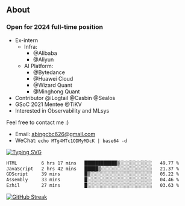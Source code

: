 ## About
### Open for 2024 full-time position
- Ex-intern
  - Infra:
    - @Alibaba
    - @Aliyun
  - AI Platform:
    - @Bytedance
    - @Huawei Cloud
    - @Wizard Quant
    - @Minghong Quant
- Contributor @iLogtail @Casbin @Sealos
- GSoC 2021 Mentee @TiKV
- Interested in Observability and MLsys

Feel free to contact me :)
- Email: abingcbc626@gmail.com
- WeChat: `echo MTg4MTc1ODMyMDcK | base64 -d`

[![Typing SVG](https://readme-typing-svg.herokuapp.com?duration=4000&lines=Don't+neglect+your+dreams;Don't+work+too+long;Speak+up+for+ideas;Make+friends;Be+happy)](https://git.io/typing-svg)

<!--START_SECTION:waka-->

```txt
HTML         6 hrs 17 mins   ████████████▒░░░░░░░░░░░░   49.77 %
JavaScript   2 hrs 42 mins   █████▒░░░░░░░░░░░░░░░░░░░   21.37 %
GDScript     39 mins         █▒░░░░░░░░░░░░░░░░░░░░░░░   05.22 %
Assembly     33 mins         █░░░░░░░░░░░░░░░░░░░░░░░░   04.46 %
Ezhil        27 mins         █░░░░░░░░░░░░░░░░░░░░░░░░   03.63 %
```

<!--END_SECTION:waka-->

[![GitHub Streak](http://github-readme-streak-stats.herokuapp.com?user=abingcbc&date_format=j%20M%5B%20Y%5D)](https://git.io/streak-stats)



<!--
**Abingcbc/Abingcbc** is a ✨ _special_ ✨ repository because its `README.md` (this file) appears on your GitHub profile.

Here are some ideas to get you started:

- 🔭 I’m currently working on ...
- 🌱 I’m currently learning ...
- 👯 I’m looking to collaborate on ...
- 🤔 I’m looking for help with ...
- 💬 Ask me about ...
- 📫 How to reach me: ...
- 😄 Pronouns: ...
- ⚡ Fun fact: ...

![Top Langs](https://github-readme-stats.vercel.app/api/top-langs/?username=abingcbc&count_private=true)
![Abing's github stats](https://github-readme-stats.vercel.app/api?username=abingcbc&count_private=true&show_icons=true&theme=dark)

-->

